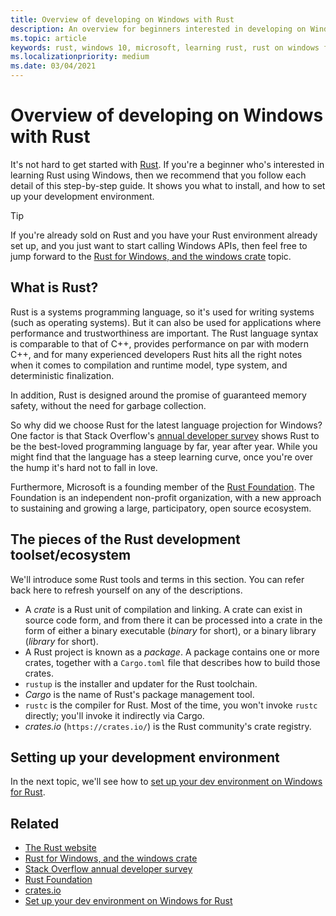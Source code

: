 ```yaml
---
title: Overview of developing on Windows with Rust
description: An overview for beginners interested in developing on Windows with Rust.
ms.topic: article
keywords: rust, windows 10, microsoft, learning rust, rust on windows for beginners, rust with vs code
ms.localizationpriority: medium
ms.date: 03/04/2021
---
```


# Overview of developing on Windows with Rust

It's not hard to get started with [Rust](https://www.rust-lang.org/). If you're a beginner who's interested in learning Rust using Windows, then we recommend that you follow each detail of this step-by-step guide. It shows you what to install, and how to set up your development environment.

> [!TIP]
> If you're already sold on Rust and you have your Rust environment already set up, and you just want to start calling Windows APIs, then feel free to jump forward to the [Rust for Windows, and the windows crate](rust-for-windows.md) topic.

## What is Rust?

Rust is a systems programming language, so it's used for writing systems (such as operating systems). But it can also be used for applications where performance and trustworthiness are important. The Rust language syntax is comparable to that of C++, provides performance on par with modern C++, and for many experienced developers Rust hits all the right notes when it comes to compilation and runtime model, type system, and deterministic finalization.

In addition, Rust is designed around the promise of guaranteed memory safety, without the need for garbage collection.

So why did we choose Rust for the latest language projection for Windows? One factor is that Stack Overflow's [annual developer survey](https://insights.stackoverflow.com/survey) shows Rust to be the best-loved programming language by far, year after year. While you might find that the language has a steep learning curve, once you're over the hump it's hard not to fall in love.

Furthermore, Microsoft is a founding member of the [Rust Foundation](https://foundation.rust-lang.org/). The Foundation is an independent non-profit organization, with a new approach to sustaining and growing a large, participatory, open source ecosystem.

## The pieces of the Rust development toolset/ecosystem

We'll introduce some Rust tools and terms in this section. You can refer back here to refresh yourself on any of the descriptions.

* A *crate* is a Rust unit of compilation and linking. A crate can exist in source code form, and from there it can be processed into a crate in the form of either a binary executable (*binary* for short), or a binary library (*library* for short).
* A Rust project is known as a *package*. A package contains one or more crates, together with a `Cargo.toml` file that describes how to build those crates.
* `rustup` is the installer and updater for the Rust toolchain.
* *Cargo* is the name of Rust's package management tool.
* `rustc` is the compiler for Rust. Most of the time, you won't invoke `rustc` directly; you'll invoke it indirectly via Cargo.
* *crates.io* (`https://crates.io/`) is the Rust community's crate registry.

## Setting up your development environment

In the next topic, we'll see how to [set up your dev environment on Windows for Rust](setup.md).

## Related

* [The Rust website](https://www.rust-lang.org/)
* [Rust for Windows, and the windows crate](rust-for-windows.md)
* [Stack Overflow annual developer survey](https://insights.stackoverflow.com/survey)
* [Rust Foundation](https://foundation.rust-lang.org/)
* [crates.io](https://crates.io/)
* [Set up your dev environment on Windows for Rust](setup.md)

